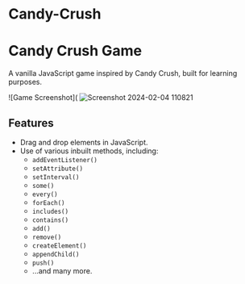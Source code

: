 # Candy-Crush

# Candy Crush Game

A vanilla JavaScript game inspired by Candy Crush, built for learning purposes.

![Game Screenshot]( ![Screenshot 2024-02-04 110821](https://github.com/SHITALILAPATE/Candy-Crush/assets/130491601/a0277293-ca8a-4d7c-a8fb-bcec22dcc3a1)
  
## Features

- Drag and drop elements in JavaScript.
- Use of various inbuilt methods, including:
  - `addEventListener()`
  - `setAttribute()`
  - `setInterval()`
  - `some()`
  - `every()`
  - `forEach()`
  - `includes()`
  - `contains()`
  - `add()`
  - `remove()`
  - `createElement()`
  - `appendChild()`
  - `push()`
  - ...and many more.

